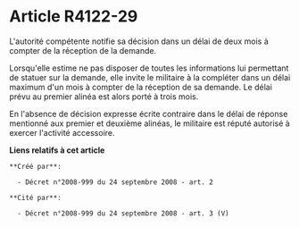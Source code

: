 # Article R4122-29

L'autorité compétente notifie sa décision dans un délai de deux mois à compter de la réception de la demande. 

Lorsqu'elle estime ne pas disposer de toutes les informations lui permettant de statuer sur la demande, elle invite le
militaire à la compléter dans un délai maximum d'un mois à compter de la réception de sa demande. Le délai prévu au premier
alinéa est alors porté à trois mois. 

En l'absence de décision expresse écrite contraire dans le délai de réponse mentionné aux premier et deuxième alinéas, le
militaire est réputé autorisé à exercer l'activité accessoire.

**Liens relatifs à cet article**

	**Créé par**:

	  - Décret n°2008-999 du 24 septembre 2008 - art. 2

	**Cité par**:

	  - Décret n°2008-999 du 24 septembre 2008 - art. 3 (V)
